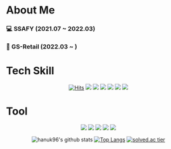 # About Me
### **💻 SSAFY (2021.07 ~ 2022.03)**<br>
### **🏦 GS-Retail (2022.03 ~ )**<br>

# Tech Skill
<div align="center">

[![Hits](https://hits.seeyoufarm.com/api/count/incr/badge.svg?url=https%3A%2F%2Fgithub.com%2Fhanuk96%2Fhit-counter&count_bg=%2379C83D&title_bg=%23555555&icon=&icon_color=%23E7E7E7&title=hits&edge_flat=false)](https://hits.seeyoufarm.com)
<img src="https://img.shields.io/badge/Java-007396?style=flat-square&logo=Java&logoColor=white"></a>
<img src="https://img.shields.io/badge/SpringBoot-6DB33F?style=flat-square&logo=Spring&logoColor=white"></a>
<img src="https://img.shields.io/badge/Python-3766AB?style=flat-square&logo=Python&logoColor=white"></a>
<img src="https://img.shields.io/badge/JavaScript-F7DF1E?style=flat-square&logo=JavaScript&logoColor=white"></a>
<img src="https://img.shields.io/badge/MySQL-4479A1?style=flat-square&logo=MySQL&logoColor=white"></a>
<img src="https://img.shields.io/badge/Vue.js-4FC08D?style=flat-square&logo=Vue.js&logoColor=white"></a>

</div>

# Tool

<div align="center">
 
<img src="https://img.shields.io/badge/GitHub-181717?style=flat-square&logo=GitHub&logoColor=white"></a>
<img src="https://img.shields.io/badge/Eclipse%20IDE-2C2255?style=flat-square&logo=Eclipse%20IDE&logoColor=white"></a>
<img src="https://img.shields.io/badge/Amazon%20AWS-232F3E?style=flat-square&logo=Amazon%20AWS&logoColor=white"></a>
<img src="https://img.shields.io/badge/Visual%20Studio%20Code-007ACC?style=flat-square&logo=Visual%20Studio%20Code&logoColor=white"></a>
<img src="https://img.shields.io/badge/Notion-000000?style=flat-square&logo=Notion&logoColor=white"></a>
<br>

![hanuk96's github stats](https://github-readme-stats.vercel.app/api?username=hanuk96&show_icons=true&theme=dark)
[![Top Langs](https://github-readme-stats.vercel.app/api/top-langs/?username=hanuk96&layout=compact)](https://github.com/anuraghazra/github-readme-stats)
[![solved.ac tier](http://mazassumnida.wtf/api/v2/generate_badge?boj=gi7182)](https://solved.ac/gi7182)
</div>

